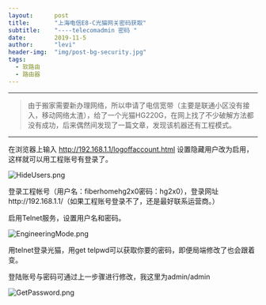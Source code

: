 ```yaml
---
layout:      post
title:       "上海电信E8-C光猫网关密码获取"
subtitle:    "----telecomadmin 密码 "
date:        2019-11-5
author:      "levi"
header-img:  "img/post-bg-security.jpg"
tags:
  - 软路由
  - 路由器
---
```


----------------------------------------------------------

> 由于搬家需要新办理网络，所以申请了电信宽带（主要是联通小区没有接入，移动网络太渣），给了一个光猫HG220G，在网上找了不少破解方法都没有成功，后来偶然间发现了一篇文章，发现该机器还有工程模式。



----------------------------------------------------------------



在浏览器上输入 http://192.168.1.1/logoffaccount.html  设置隐藏用户改为启用，这样就可以用工程账号有登录了。

![HideUsers.png](https://i.loli.net/2021/05/09/dHWqlgAk4eDvMz8.png)

登录工程帐号（用户名：fiberhomehg2x0密码：hg2x0），登录网址http://192.168.1.1/（如果工程账号登录不了，还是最好联系运营商。）

启用Telnet服务，设置用户名和密码。

![EngineeringMode.png](https://i.loli.net/2021/05/09/FIpkQBU5SW3tdGw.png)

用telnet登录光猫，用get telpwd可以获取你要的密码，即便局端修改了也会跟着变。

登陆账号与密码可通过上一步骤进行修改，我这里为admin/admin


![GetPassword.png](https://i.loli.net/2021/05/09/j5qvJyUWtgoh7GS.png)
